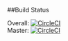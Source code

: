 
##Build Status

Overall: [![CircleCI](https://circleci.com/gh/dexterchan/TreeQuery.svg?style=svg)](https://circleci.com/gh/dexterchan/TreeQuery) <br>
Master: [![CircleCI](https://circleci.com/gh/dexterchan/TreeQuery/tree/master.svg?style=svg)](https://circleci.com/gh/dexterchan/TreeQuery/tree/master) <br>